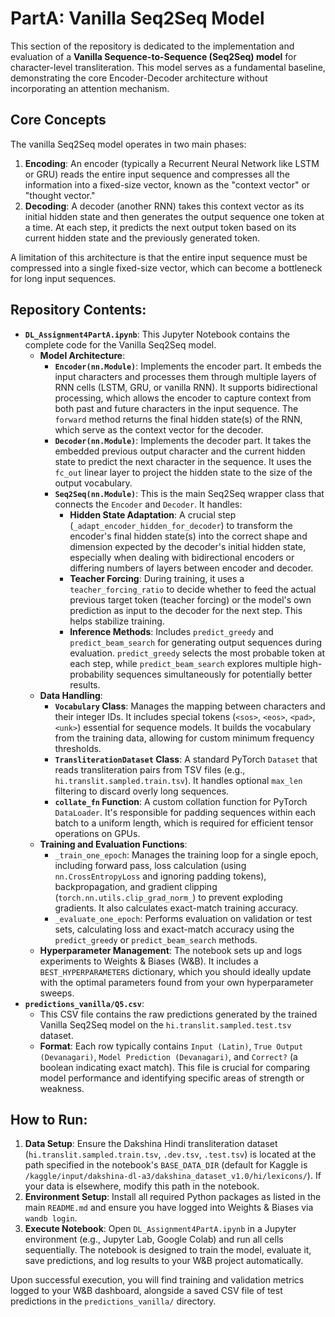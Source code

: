 # PartA: Vanilla Seq2Seq Model

This section of the repository is dedicated to the implementation and evaluation of a **Vanilla Sequence-to-Sequence (Seq2Seq) model** for character-level transliteration. This model serves as a fundamental baseline, demonstrating the core Encoder-Decoder architecture without incorporating an attention mechanism.

## Core Concepts

The vanilla Seq2Seq model operates in two main phases:

1.  **Encoding**: An encoder (typically a Recurrent Neural Network like LSTM or GRU) reads the entire input sequence and compresses all the information into a fixed-size vector, known as the "context vector" or "thought vector."
2.  **Decoding**: A decoder (another RNN) takes this context vector as its initial hidden state and then generates the output sequence one token at a time. At each step, it predicts the next output token based on its current hidden state and the previously generated token.

A limitation of this architecture is that the entire input sequence must be compressed into a single fixed-size vector, which can become a bottleneck for long input sequences.

## Repository Contents:

* **`DL_Assignment4PartA.ipynb`**: This Jupyter Notebook contains the complete code for the Vanilla Seq2Seq model.
    * **Model Architecture**:
        * **`Encoder(nn.Module)`**: Implements the encoder part. It embeds the input characters and processes them through multiple layers of RNN cells (LSTM, GRU, or vanilla RNN). It supports bidirectional processing, which allows the encoder to capture context from both past and future characters in the input sequence. The `forward` method returns the final hidden state(s) of the RNN, which serve as the context vector for the decoder.
        * **`Decoder(nn.Module)`**: Implements the decoder part. It takes the embedded previous output character and the current hidden state to predict the next character in the sequence. It uses the `fc_out` linear layer to project the hidden state to the size of the output vocabulary.
        * **`Seq2Seq(nn.Module)`**: This is the main Seq2Seq wrapper class that connects the `Encoder` and `Decoder`. It handles:
            * **Hidden State Adaptation**: A crucial step (`_adapt_encoder_hidden_for_decoder`) to transform the encoder's final hidden state(s) into the correct shape and dimension expected by the decoder's initial hidden state, especially when dealing with bidirectional encoders or differing numbers of layers between encoder and decoder.
            * **Teacher Forcing**: During training, it uses a `teacher_forcing_ratio` to decide whether to feed the actual previous target token (teacher forcing) or the model's own prediction as input to the decoder for the next step. This helps stabilize training.
            * **Inference Methods**: Includes `predict_greedy` and `predict_beam_search` for generating output sequences during evaluation. `predict_greedy` selects the most probable token at each step, while `predict_beam_search` explores multiple high-probability sequences simultaneously for potentially better results.
    * **Data Handling**:
        * **`Vocabulary` Class**: Manages the mapping between characters and their integer IDs. It includes special tokens (`<sos>`, `<eos>`, `<pad>`, `<unk>`) essential for sequence models. It builds the vocabulary from the training data, allowing for custom minimum frequency thresholds.
        * **`TransliterationDataset` Class**: A standard PyTorch `Dataset` that reads transliteration pairs from TSV files (e.g., `hi.translit.sampled.train.tsv`). It handles optional `max_len` filtering to discard overly long sequences.
        * **`collate_fn` Function**: A custom collation function for PyTorch `DataLoader`. It's responsible for padding sequences within each batch to a uniform length, which is required for efficient tensor operations on GPUs.
    * **Training and Evaluation Functions**:
        * `_train_one_epoch`: Manages the training loop for a single epoch, including forward pass, loss calculation (using `nn.CrossEntropyLoss` and ignoring padding tokens), backpropagation, and gradient clipping (`torch.nn.utils.clip_grad_norm_`) to prevent exploding gradients. It also calculates exact-match training accuracy.
        * `_evaluate_one_epoch`: Performs evaluation on validation or test sets, calculating loss and exact-match accuracy using the `predict_greedy` or `predict_beam_search` methods.
    * **Hyperparameter Management**: The notebook sets up and logs experiments to Weights & Biases (W&B). It includes a `BEST_HYPERPARAMETERS` dictionary, which you should ideally update with the optimal parameters found from your own hyperparameter sweeps.
* **`predictions_vanilla/Q5.csv`**:
    * This CSV file contains the raw predictions generated by the trained Vanilla Seq2Seq model on the `hi.translit.sampled.test.tsv` dataset.
    * **Format**: Each row typically contains `Input (Latin)`, `True Output (Devanagari)`, `Model Prediction (Devanagari)`, and `Correct?` (a boolean indicating exact match). This file is crucial for comparing model performance and identifying specific areas of strength or weakness.

## How to Run:

1.  **Data Setup**: Ensure the Dakshina Hindi transliteration dataset (`hi.translit.sampled.train.tsv`, `.dev.tsv`, `.test.tsv`) is located at the path specified in the notebook's `BASE_DATA_DIR` (default for Kaggle is `/kaggle/input/dakshina-dl-a3/dakshina_dataset_v1.0/hi/lexicons/`). If your data is elsewhere, modify this path in the notebook.
2.  **Environment Setup**: Install all required Python packages as listed in the main `README.md` and ensure you have logged into Weights & Biases via `wandb login`.
3.  **Execute Notebook**: Open `DL_Assignment4PartA.ipynb` in a Jupyter environment (e.g., Jupyter Lab, Google Colab) and run all cells sequentially. The notebook is designed to train the model, evaluate it, save predictions, and log results to your W&B project automatically.

Upon successful execution, you will find training and validation metrics logged to your W&B dashboard, alongside a saved CSV file of test predictions in the `predictions_vanilla/` directory.
